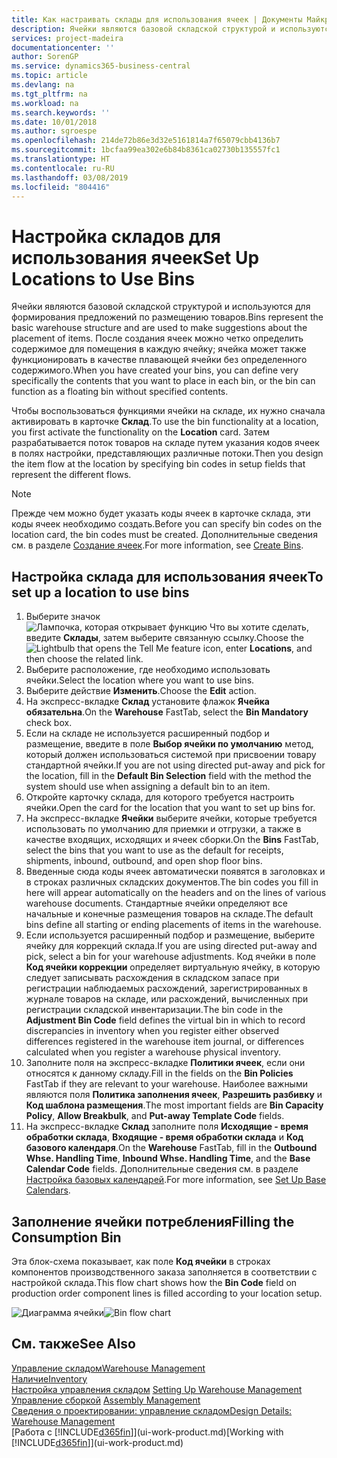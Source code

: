 ```yaml
---
title: Как настраивать склады для использования ячеек | Документы Майкрософт
description: Ячейки являются базовой складской структурой и используются для формирования предложений по размещению товаров. После создания ячеек можно четко определить содержимое для помещения в каждую ячейку; ячейка может также функционировать в качестве плавающей ячейки без определенного содержимого.
services: project-madeira
documentationcenter: ''
author: SorenGP
ms.service: dynamics365-business-central
ms.topic: article
ms.devlang: na
ms.tgt_pltfrm: na
ms.workload: na
ms.search.keywords: ''
ms.date: 10/01/2018
ms.author: sgroespe
ms.openlocfilehash: 214de72b86e3d32e5161814a7f65079cbb4136b7
ms.sourcegitcommit: 1bcfaa99ea302e6b84b8361ca02730b135557fc1
ms.translationtype: HT
ms.contentlocale: ru-RU
ms.lasthandoff: 03/08/2019
ms.locfileid: "804416"
---
```

# <a name="set-up-locations-to-use-bins"></a><span data-ttu-id="b8e60-104">Настройка складов для использования ячеек</span><span class="sxs-lookup"><span data-stu-id="b8e60-104">Set Up Locations to Use Bins</span></span>
<span data-ttu-id="b8e60-105">Ячейки являются базовой складской структурой и используются для формирования предложений по размещению товаров.</span><span class="sxs-lookup"><span data-stu-id="b8e60-105">Bins represent the basic warehouse structure and are used to make suggestions about the placement of items.</span></span> <span data-ttu-id="b8e60-106">После создания ячеек можно четко определить содержимое для помещения в каждую ячейку; ячейка может также функционировать в качестве плавающей ячейки без определенного содержимого.</span><span class="sxs-lookup"><span data-stu-id="b8e60-106">When you have created your bins, you can define very specifically the contents that you want to place in each bin, or the bin can function as a floating bin without specified contents.</span></span>  

<span data-ttu-id="b8e60-107">Чтобы воспользоваться функциями ячейки на складе, их нужно сначала активировать в карточке **Склад**.</span><span class="sxs-lookup"><span data-stu-id="b8e60-107">To use the bin functionality at a location, you first activate the functionality on the **Location** card.</span></span> <span data-ttu-id="b8e60-108">Затем разрабатывается поток товаров на складе путем указания кодов ячеек в полях настройки, представляющих различные потоки.</span><span class="sxs-lookup"><span data-stu-id="b8e60-108">Then you design the item flow at the location by specifying bin codes in setup fields that represent the different flows.</span></span>  

> [!NOTE]  
>  <span data-ttu-id="b8e60-109">Прежде чем можно будет указать коды ячеек в карточке склада, эти коды ячеек необходимо создать.</span><span class="sxs-lookup"><span data-stu-id="b8e60-109">Before you can specify bin codes on the location card, the bin codes must be created.</span></span> <span data-ttu-id="b8e60-110">Дополнительные сведения см. в разделе [Создание ячеек](warehouse-how-to-create-individual-bins.md).</span><span class="sxs-lookup"><span data-stu-id="b8e60-110">For more information, see [Create Bins](warehouse-how-to-create-individual-bins.md).</span></span>  

## <a name="to-set-up-a-location-to-use-bins"></a><span data-ttu-id="b8e60-111">Настройка склада для использования ячеек</span><span class="sxs-lookup"><span data-stu-id="b8e60-111">To set up a location to use bins</span></span>  
1.  <span data-ttu-id="b8e60-112">Выберите значок ![Лампочка, которая открывает функцию Что вы хотите сделать](media/ui-search/search_small.png "Что вы хотите сделать"), введите **Склады**, затем выберите связанную ссылку.</span><span class="sxs-lookup"><span data-stu-id="b8e60-112">Choose the ![Lightbulb that opens the Tell Me feature](media/ui-search/search_small.png "Tell me what you want to do") icon, enter **Locations**, and then choose the related link.</span></span>  
2.  <span data-ttu-id="b8e60-113">Выберите расположение, где необходимо использовать ячейки.</span><span class="sxs-lookup"><span data-stu-id="b8e60-113">Select the location where you want to use bins.</span></span>  
3.  <span data-ttu-id="b8e60-114">Выберите действие **Изменить**.</span><span class="sxs-lookup"><span data-stu-id="b8e60-114">Choose the **Edit** action.</span></span>  
4.  <span data-ttu-id="b8e60-115">На экспресс-вкладке **Склад** установите флажок **Ячейка обязательна**.</span><span class="sxs-lookup"><span data-stu-id="b8e60-115">On the **Warehouse** FastTab, select the **Bin Mandatory** check box.</span></span>  
5.  <span data-ttu-id="b8e60-116">Если на складе не используется расширенный подбор и размещение, введите в поле **Выбор ячейки по умолчанию** метод, который должен использоваться системой при присвоении товару стандартной ячейки.</span><span class="sxs-lookup"><span data-stu-id="b8e60-116">If you are not using directed put-away and pick for the location, fill in the **Default Bin Selection** field with the method the system should use when assigning a default bin to an item.</span></span>  
6.  <span data-ttu-id="b8e60-117">Откройте карточку склада, для которого требуется настроить ячейки.</span><span class="sxs-lookup"><span data-stu-id="b8e60-117">Open the card for the location that you want to set up bins for.</span></span>
7.  <span data-ttu-id="b8e60-118">На экспресс-вкладке **Ячейки** выберите ячейки, которые требуется использовать по умолчанию для приемки и отгрузки, а также в качестве входящих, исходящих и ячеек сборки.</span><span class="sxs-lookup"><span data-stu-id="b8e60-118">On the **Bins** FastTab, select the bins that you want to use as the default for receipts, shipments, inbound, outbound, and open shop floor bins.</span></span>  
8.  <span data-ttu-id="b8e60-119">Введенные сюда коды ячеек автоматически появятся в заголовках и в строках различных складских документов.</span><span class="sxs-lookup"><span data-stu-id="b8e60-119">The bin codes you fill in here will appear automatically on the headers and on the lines of various warehouse documents.</span></span> <span data-ttu-id="b8e60-120">Стандартные ячейки определяют все начальные и конечные размещения товаров на складе.</span><span class="sxs-lookup"><span data-stu-id="b8e60-120">The default bins define all starting or ending placements of items in the warehouse.</span></span>  
9.  <span data-ttu-id="b8e60-121">Если используется расширенный подбор и размещение, выберите ячейку для коррекций склада.</span><span class="sxs-lookup"><span data-stu-id="b8e60-121">If you are using directed put-away and pick, select a bin for your warehouse adjustments.</span></span> <span data-ttu-id="b8e60-122">Код ячейки в поле **Код ячейки коррекции** определяет виртуальную ячейку, в которую следует записывать расхождения в складском запасе при регистрации наблюдаемых расхождений, зарегистрированных в журнале товаров на складе, или расхождений, вычисленных при регистрации складской инвентаризации.</span><span class="sxs-lookup"><span data-stu-id="b8e60-122">The bin code in the **Adjustment Bin Code** field defines the virtual bin in which to record discrepancies in inventory when you register either observed differences registered in the warehouse item journal, or differences calculated when you register a warehouse physical inventory.</span></span>  
10. <span data-ttu-id="b8e60-123">Заполните поля на экспресс-вкладке **Политики ячеек**, если они относятся к данному складу.</span><span class="sxs-lookup"><span data-stu-id="b8e60-123">Fill in the fields on the **Bin Policies** FastTab if they are relevant to your warehouse.</span></span> <span data-ttu-id="b8e60-124">Наиболее важными являются поля **Политика заполнения ячеек**, **Разрешить разбивку** и **Код шаблона размещения**.</span><span class="sxs-lookup"><span data-stu-id="b8e60-124">The most important fields are **Bin Capacity Policy**, **Allow Breakbulk**, and **Put-away Template Code** fields.</span></span>  
11. <span data-ttu-id="b8e60-125">На экспресс-вкладке **Склад** заполните поля **Исходящие - время обработки склада**, **Входящие - время обработки склада** и **Код базового календаря**.</span><span class="sxs-lookup"><span data-stu-id="b8e60-125">On the **Warehouse** FastTab, fill in the **Outbound Whse. Handling Time**, **Inbound Whse. Handling Time**, and the **Base Calendar Code** fields.</span></span> <span data-ttu-id="b8e60-126">Дополнительные сведения см. в разделе [Настройка базовых календарей](across-how-to-assign-base-calendars.md).</span><span class="sxs-lookup"><span data-stu-id="b8e60-126">For more information, see [Set Up Base Calendars](across-how-to-assign-base-calendars.md).</span></span>

## <a name="filling-the-consumption-bin"></a><span data-ttu-id="b8e60-127">Заполнение ячейки потребления</span><span class="sxs-lookup"><span data-stu-id="b8e60-127">Filling the Consumption Bin</span></span>
<span data-ttu-id="b8e60-128">Эта блок-схема показывает, как поле **Код ячейки** в строках компонентов производственного заказа заполняется в соответствии с настройкой склада.</span><span class="sxs-lookup"><span data-stu-id="b8e60-128">This flow chart shows how the **Bin Code** field on production order component lines is filled according to your location setup.</span></span>

<span data-ttu-id="b8e60-129">![Диаграмма ячейки](media/binflow.png "BinFlow")</span><span class="sxs-lookup"><span data-stu-id="b8e60-129">![Bin flow chart](media/binflow.png "BinFlow")</span></span>  

## <a name="see-also"></a><span data-ttu-id="b8e60-130">См. также</span><span class="sxs-lookup"><span data-stu-id="b8e60-130">See Also</span></span>
[<span data-ttu-id="b8e60-131">Управление складом</span><span class="sxs-lookup"><span data-stu-id="b8e60-131">Warehouse Management</span></span>](warehouse-manage-warehouse.md)  
[<span data-ttu-id="b8e60-132">Наличие</span><span class="sxs-lookup"><span data-stu-id="b8e60-132">Inventory</span></span>](inventory-manage-inventory.md)  
<span data-ttu-id="b8e60-133">[Настройка управления складом](warehouse-setup-warehouse.md)   </span><span class="sxs-lookup"><span data-stu-id="b8e60-133">[Setting Up Warehouse Management](warehouse-setup-warehouse.md)   </span></span>  
<span data-ttu-id="b8e60-134">[Управление сборкой](assembly-assemble-items.md)  </span><span class="sxs-lookup"><span data-stu-id="b8e60-134">[Assembly Management](assembly-assemble-items.md)  </span></span>  
[<span data-ttu-id="b8e60-135">Сведения о проектировании: управление складом</span><span class="sxs-lookup"><span data-stu-id="b8e60-135">Design Details: Warehouse Management</span></span>](design-details-warehouse-management.md)  
<span data-ttu-id="b8e60-136">[Работа с [!INCLUDE[d365fin](includes/d365fin_md.md)]](ui-work-product.md)</span><span class="sxs-lookup"><span data-stu-id="b8e60-136">[Working with [!INCLUDE[d365fin](includes/d365fin_md.md)]](ui-work-product.md)</span></span>
